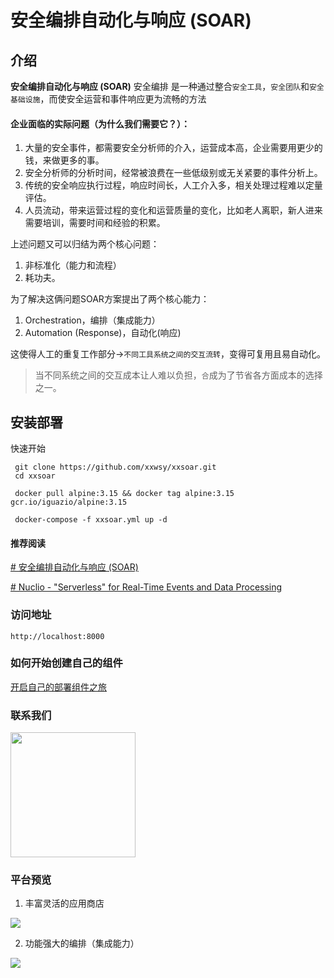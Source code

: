 # 安全编排自动化与响应 (SOAR)

## 介绍

**安全编排自动化与响应 (SOAR)** 安全编排 是一种通过整合`安全工具`，`安全团队`和`安全基础设施`，而使安全运营和事件响应更为流畅的方法

#### 企业面临的实际问题（为什么我们需要它？）：

1. 大量的安全事件，都需要安全分析师的介入，运营成本高，企业需要用更少的钱，来做更多的事。
2. 安全分析师的分析时间，经常被浪费在一些低级别或无关紧要的事件分析上。
3. 传统的安全响应执行过程，响应时间长，人工介入多，相关处理过程难以定量评估。
4. 人员流动，带来运营过程的变化和运营质量的变化，比如老人离职，新人进来需要培训，需要时间和经验的积累。

上述问题又可以归结为两个核心问题： 

1. 非标准化（能力和流程） 
2. 耗功夫。

为了解决这俩问题SOAR方案提出了两个核心能力：

1. Orchestration，编排（集成能力）
2. Automation (Response)，自动化(响应)

这使得人工的重复工作部分->`不同工具系统之间的交互流转`，变得可复用且易自动化。

> 当不同系统之间的交互成本让人难以负担，`合`成为了节省各方面成本的选择之一。


## 安装部署

快速开始
```
 git clone https://github.com/xxwsy/xxsoar.git
 cd xxsoar

 docker pull alpine:3.15 && docker tag alpine:3.15 gcr.io/iguazio/alpine:3.15
 
 docker-compose -f xxsoar.yml up -d
```
#### 推荐阅读
[# 安全编排自动化与响应 (SOAR)](https://github.com/xxwsy/xxsoar)

[# Nuclio - "Serverless" for Real-Time Events and Data Processing](https://github.com/nuclio/nuclio)


### 访问地址
```
http://localhost:8000
```

### 如何开始创建自己的组件
[开启自己的部署组件之旅](./README_serverless.md)

### 联系我们
<img src="http://chenyue.tech/assets/img/contactme.jpg" width="200" height="200"/>

### 平台预览
 1. 丰富灵活的应用商店
<img src="http://chenyue.tech/assets/img/store.png" />

 2. 功能强大的编排（集成能力）
<img src="http://chenyue.tech/assets/img/playbook_fishing.png" />
